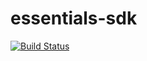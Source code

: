 # essentials-sdk

[![Build Status](https://travis-ci.org/jtdsoft/essentials-sdk.svg?branch=master)](https://travis-ci.org/jtdsoft/essentials-sdk)
